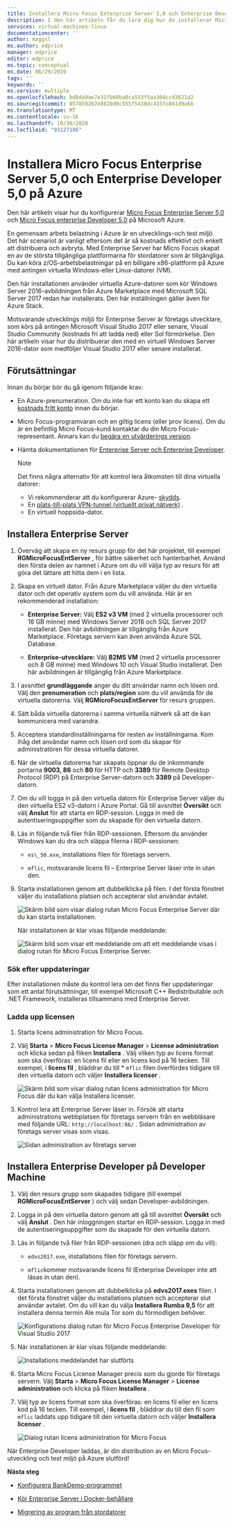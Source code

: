 ```yaml
---
title: Installera Micro Focus Enterprise Server 5,0 och Enterprise Developer 5,0 på Azure | Microsoft Docs
description: I den här artikeln får du lära dig hur du installerar Micro Focus Enterprise Server 5,0 och Enterprise Developer 5,0 på Microsoft Azure.
services: virtual-machines-linux
documentationcenter: ''
author: maggsl
ms.author: edprice
manager: edprice
editor: edprice
ms.topic: conceptual
ms.date: 06/29/2020
tags: ''
keywords: ''
ms.service: multiple
ms.openlocfilehash: bd8da9ae7e31fb60ba0ca553f5aa304ccd3621d2
ms.sourcegitcommit: 857859267e0820d0c555f5438dc415fc861d9a6b
ms.translationtype: MT
ms.contentlocale: sv-SE
ms.lasthandoff: 10/30/2020
ms.locfileid: "93127186"
---
```

# <a name="install-micro-focus-enterprise-server-50-and-enterprise-developer-50-on-azure"></a>Installera Micro Focus Enterprise Server 5,0 och Enterprise Developer 5,0 på Azure

Den här artikeln visar hur du konfigurerar [Micro Focus Enterprise Server 5,0](https://www.microfocus.com/documentation/enterprise-developer/ed50pu5/ES-WIN/GUID-F7D8FD6E-BDE0-4169-8D8C-96DDFFF6B495.html) och [Micro Focus enterprise Developer 5,0](https://www.microfocus.com/documentation/enterprise-developer/ed50/) på Microsoft Azure.

En gemensam arbets belastning i Azure är en utvecklings-och test miljö. Det här scenariot är vanligt eftersom det är så kostnads effektivt och enkelt att distribuera och avbryta. Med Enterprise Server har Micro Focus skapat en av de största tillgängliga plattformarna för stordatorer som är tillgängliga. Du kan köra z/OS-arbetsbelastningar på en billigare x86-plattform på Azure med antingen virtuella Windows-eller Linux-datorer (VM).

Den här installationen använder virtuella Azure-datorer som kör Windows Server 2016-avbildningen från Azure Marketplace med Microsoft SQL Server 2017 redan har installerats. Den här inställningen gäller även för Azure Stack.

Motsvarande utvecklings miljö för Enterprise Server är företags utvecklare, som körs på antingen Microsoft Visual Studio 2017 eller senare, Visual Studio Community (kostnads fri att ladda ned) eller Sol förmörkelse. Den här artikeln visar hur du distribuerar den med en virtuell Windows Server 2016-dator som medföljer Visual Studio 2017 eller senare installerat.

## <a name="prerequisites"></a>Förutsättningar

Innan du börjar bör du gå igenom följande krav:

-   En Azure-prenumeration. Om du inte har ett konto kan du skapa ett [kostnads fritt konto](https://azure.microsoft.com/free/?WT.mc_id=A261C142F) innan du börjar.

-   Micro Focus-programvaran och en giltig licens (eller prov licens). Om du är en befintlig Micro Focus-kund kontaktar du din Micro Focus-representant. Annars kan du [begära en utvärderings version](https://www.microfocus.com/products/enterprise-suite/enterprise-server/trial/).

-   Hämta dokumentationen för [Enterprise Server och Enterprise Developer](https://www.microfocus.com/documentation/enterprise-developer/ed50/).

    > [!Note]
    > Det finns några alternativ för att kontrol lera åtkomsten till dina virtuella datorer:
    > -   Vi rekommenderar att du konfigurerar Azure- [skydds](https://azure.microsoft.com/services/azure-bastion/).
    > -   En [plats-till-plats VPN-tunnel (virtuellt privat nätverk)](../../../../vpn-gateway/vpn-gateway-tutorial-vpnconnection-powershell.md) .
    > -   En virtuell hoppsida-dator.

## <a name="install-enterprise-server"></a>Installera Enterprise Server

1.  Överväg att skapa en ny resurs grupp för det här projektet, till exempel **RGMicroFocusEntServer** , för bättre säkerhet och hanterbarhet. Använd den första delen av namnet i Azure om du vill välja typ av resurs för att göra det lättare att hitta dem i en lista.

2.  Skapa en virtuell dator. Från Azure Marketplace väljer du den virtuella dator och det operativ system som du vill använda. Här är en rekommenderad installation:

    -   **Enterprise Server:** Välj **ES2 v3 VM** (med 2 virtuella processorer och 16 GB minne) med Windows Server 2016 och SQL Server 2017 installerat. Den här avbildningen är tillgänglig från Azure Marketplace. Företags servern kan även använda Azure SQL Database.

    -   **Enterprise-utvecklare:** Välj **B2MS VM** (med 2 virtuella processorer och 8 GB minne) med Windows 10 och Visual Studio installerat. Den här avbildningen är tillgänglig från Azure Marketplace.

3.  I avsnittet **grundläggande** anger du ditt användar namn och lösen ord. Välj den **prenumeration** och **plats/region** som du vill använda för de virtuella datorerna. Välj **RGMicroFocusEntServer** för resurs gruppen.

4.  Sätt båda virtuella datorerna i samma virtuella nätverk så att de kan kommunicera med varandra.

5.  Acceptera standardinställningarna för resten av inställningarna. Kom ihåg det användar namn och lösen ord som du skapar för administratören för dessa virtuella datorer.

6.  När de virtuella datorerna har skapats öppnar du de inkommande portarna **9003, 86** och **80** för HTTP och **3389** för Remote Desktop Protocol (RDP) på Enterprise Server-datorn och **3389** på Developer-datorn.

7.  Om du vill logga in på den virtuella datorn för Enterprise Server väljer du den virtuella ES2 v3-datorn i Azure Portal. Gå till avsnittet **Översikt** och välj **Anslut** för att starta en RDP-session. Logga in med de autentiseringsuppgifter som du skapade för den virtuella datorn.

8.  Läs in följande två filer från RDP-sessionen. Eftersom du använder Windows kan du dra och släppa filerna i RDP-sessionen:

    -   `es\_50.exe`, installations filen för företags servern.

    -   `mflic`, motsvarande licens fil – Enterprise Server läser inte in utan den.

9.  Starta installationen genom att dubbelklicka på filen. I det första fönstret väljer du installations platsen och accepterar slut användar avtalet.

    ![Skärm bild som visar dialog rutan Micro Focus Enterprise Server där du kan starta installationen.](media/install-image-1.png)

    När installationen är klar visas följande meddelande:

    ![Skärm bild som visar ett meddelande om att ett meddelande visas i dialog rutan för Micro Focus Enterprise Server.](media/install-image-2.png)

 ### <a name="check-for-updates"></a>Sök efter uppdateringar

Efter installationen måste du kontrol lera om det finns fler uppdateringar som ett antal förutsättningar, till exempel Microsoft C++ Redistributable och .NET Framework, installeras tillsammans med Enterprise Server.

### <a name="upload-the-license"></a>Ladda upp licensen

1.  Starta licens administration för Micro Focus.

2.  Välj **Starta** \> **Micro Focus License Manager** \> **License administration** och klicka sedan på fliken **Installera** . Välj vilken typ av licens format som ska överföras: en licens fil eller en licens kod på 16 tecken. Till exempel, i **licens fil** , bläddrar du till * `mflic` filen överfördes tidigare till den virtuella datorn och väljer **Installera licenser** .

    ![Skärm bild som visar dialog rutan licens administration för Micro Focus där du kan välja Installera licenser.](media/install-image-3.png)

3.  Kontrol lera att Enterprise Server läser in. Försök att starta administrations webbplatsen för företags servern från en webbläsare med följande URL: `http://localhost:86/` . Sidan administration av företags server visas som visas.

    ![Sidan administration av företags server](media/install-image-4.png)

## <a name="install-enterprise-developer-on-the-developer-machine"></a>Installera Enterprise Developer på Developer Machine

1.  Välj den resurs grupp som skapades tidigare (till exempel **RGMicroFocusEntServer** ) och välj sedan Developer-avbildningen.

2.  Logga in på den virtuella datorn genom att gå till avsnittet **Översikt** och välj **Anslut** . Den här inloggningen startar en RDP-session. Logga in med de autentiseringsuppgifter som du skapade för den virtuella datorn.

3.  Läs in följande två filer från RDP-sessionen (dra och släpp om du vill):

    -   `edvs2017.exe`, installations filen för företags servern.

    -   `mflic`kommer motsvarande licens fil (Enterprise Developer inte att läsas in utan den).

4.  Starta installationen genom att dubbelklicka på **edvs2017.exes** filen. I det första fönstret väljer du installations platsen och accepterar slut användar avtalet. Om du vill kan du välja **Installera Rumba 9,5** för att installera denna termin Ale mula Tor som du förmodligen behöver.

    ![Konfigurations dialog rutan för Micro Focus Enterprise Developer för Visual Studio 2017](media/install-image-5.png)

5.  När installationen är klar visas följande meddelande:

    ![Installations meddelandet har slutförts](media/install-image-6.png)

6.  Starta Micro Focus License Manager precis som du gjorde för företags servern. Välj **Starta** \> **Micro Focus License Manager** \> **License administration** och klicka på fliken **Installera** .

7.  Välj typ av licens format som ska överföras: en licens fil eller en licens kod på 16 tecken. Till exempel, i **licens fil** , bläddrar du till den fil som `mflic` laddats upp tidigare till den virtuella datorn och väljer  **Installera licenser** .

    ![Dialog rutan licens administration för Micro Focus](media/install-image-7.png)

När Enterprise Developer laddas, är din distribution av en Micro Focus-utveckling och test miljö på Azure slutförd!

**Nästa steg**

-   [Konfigurera BankDemo-programmet](./demo.md)

-   [Kör Enterprise Server i Docker-behållare](./run-enterprise-server-container.md)

-   [Migrering av program från stordatorer](/azure/architecture/cloud-adoption/infrastructure/mainframe-migration/application-strategies)
